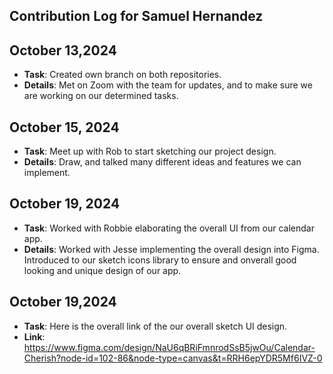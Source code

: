 ## Contribution Log for Samuel Hernandez

## October 13,2024

- **Task**: Created own branch on both repositories. 
- **Details**: Met on Zoom with the team for updates, and to make sure we are working on our determined tasks.

## October 15, 2024

- **Task**: Meet up with Rob to start sketching our project design.
- **Details**: Draw, and talked many different ideas and features we can implement.

## October 19, 2024
- **Task**: Worked with Robbie elaborating the overall UI from our calendar app.  
- **Details**: Worked with Jesse implementing the overall design into Figma. Introduced to our sketch icons library to ensure and onverall good looking and unique design of our app.


## October 19,2024 
- **Task**: Here is the overall link of the our overall sketch UI design. 
- **Link**: https://www.figma.com/design/NaU6qBRiFmnrodSsB5jwOu/Calendar-Cherish?node-id=102-86&node-type=canvas&t=RRH6epYDR5Mf6IVZ-0
